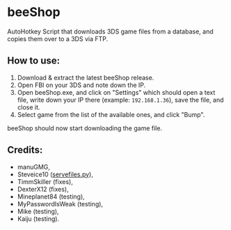 # beeShop
AutoHotkey Script that downloads 3DS game files from a database, and copies them over to a 3DS via FTP.

## How to use:

1. Download & extract the latest beeShop release.
2. Open FBI on your 3DS and note down the IP.
3. Open beeShop.exe, and click on "Settings" which should open a text file, write down your IP there (example: `192.168.1.36`), save the file, and close it.
4. Select game from the list of the available ones, and click "Bump".

beeShop should now start downloading the game file.

## Credits:
* manuGMG,
* Steveice10 ([servefiles.py](https://github.com/Steveice10/FBI/tree/master/servefiles)),
* TimmSkiller (fixes), 
* DexterX12 (fixes),
* Mineplanet84 (testing),
* MyPasswordIsWeak (testing),
* Mike (testing),
* Kaiju (testing).
